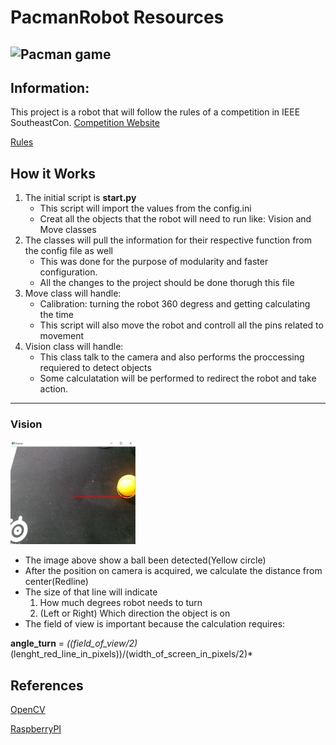 # PacmanRobot Resources
![Pacman game](https://attend.ieee.org/southeastcon-2021/wp-content/uploads/sites/213/image.png)
---

## Information:

This project is a robot that will follow the rules of a competition in IEEE SoutheastCon.
[Competition Website](https://attend.ieee.org/southeastcon-2021/student-program/hardware-competition/)

[Rules](https://attend.ieee.org/southeastcon-2021/wp-content/uploads/sites/213/Hardware-Rules-v2.0.pdf)


## How it Works

1. The initial script is **start.py**
    * This script will import the values from the config.ini
    * Creat all the objects that the robot will need to run like: Vision and Move classes
2. The classes will pull the information for their respective function from the config file as well
    * This was done for the purpose of modularity and faster configuration.
    * All the changes to the project should be done thorugh this file
3. Move class will handle:
    * Calibration: turning the robot 360 degress and getting calculating the time
    * This script will also move the robot and controll all the pins related to movement
4. Vision class will handle:
    * This class talk to the camera and also performs the proccessing requiered to detect objects
    * Some calculatation will be performed to redirect the robot and take action.

---

### Vision

<img src="/imgs/obj_detect.jpg" alt="Object detection" width="200"/>

* The image above show a ball been detected(Yellow circle)
* After the position on camera is acquired, we calculate the distance from center(Redline)
* The size of that line will indicate
    1. How much degrees robot needs to turn
    2. (Left or Right) Which direction the object is on
* The field of view is important because the calculation requires:  

**angle_turn** = *((field_of_view/2)*(lenght_red_line_in_pixels))/(width_of_screen_in_pixels/2)*

## References
[OpenCV](https://opencv.org/)

[RaspberryPI](https://www.raspberrypi.org/)

